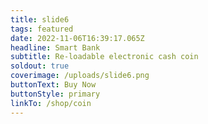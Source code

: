 ```yaml
---
title: slide6
tags: featured
date: 2022-11-06T16:39:17.065Z
headline: Smart Bank
subtitle: Re-loadable electronic cash coin
soldout: true
coverimage: /uploads/slide6.png
buttonText: Buy Now
buttonStyle: primary
linkTo: /shop/coin
---
```

